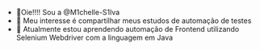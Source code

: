 - 👋Oie!!!! Sou a @M1chelle-S1lva
- 👀 Meu interesse é compartilhar meus estudos de automação de testes
- 🌱 Atualmente estou aprendendo automação de Frontend utilizando Selenium Webdriver com a linguagem em Java
  

<!---
M1chelle-S1lva/M1chelle-S1lva is a ✨ special ✨ repository because its `README.md` (this file) appears on your GitHub profile.
You can click the Preview link to take a look at your changes.
--->
